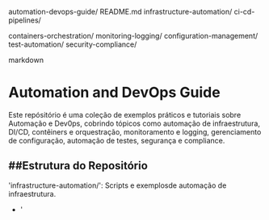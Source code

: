 automation-devops-guide/
README.md
infrastructure-automation/
ci-cd-pipelines/

containers-orchestration/
monitoring-logging/
configuration-management/
test-automation/
security-compliance/

markdown
 # Automation and DevOps Guide
   Este repósitório é uma coleção de exemplos práticos e tutoriais sobre Automação e Dev0ps, cobrindo tópicos como automação de infraestrutura, DI/CD, contêiners e orquestração, monitoramento e logging, gerenciamento de configuração, automação de testes, segurança e compliance.

   ##Estrutura do Repositório
   -
   'infrastructure-automation/':
   Scripts e exemplosde automação de infraestrutura.
   - '
